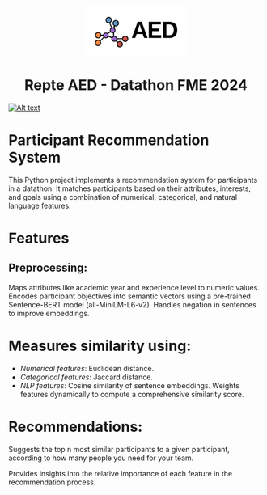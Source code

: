 <div align="center">
    <img src="public/aed_logo.png" width="200" alt="AED logo" />
    <h1>Repte AED - Datathon FME 2024</h1>
</div>

[![Alt text](https://img.youtube.com/vi/OkLWp4VfjXU/0.jpg)](https://www.youtube.com/watch?v=OkLWp4VfjXU)

# Participant Recommendation System

This Python project implements a recommendation system for participants in a datathon. It matches participants based on their attributes, interests, and goals using a combination of numerical, categorical, and natural language features.

# Features
## Preprocessing:

Maps attributes like academic year and experience level to numeric values.
Encodes participant objectives into semantic vectors using a pre-trained Sentence-BERT model (all-MiniLM-L6-v2).
Handles negation in sentences to improve embeddings.

# Measures similarity using:
 - *Numerical features*: Euclidean distance.
 - *Categorical features*: Jaccard distance.
 - *NLP features*: Cosine similarity of sentence embeddings.
Weights features dynamically to compute a comprehensive similarity score.

# Recommendations:

Suggests the top n most similar participants to a given participant, according to how many people you need for your team.

Provides insights into the relative importance of each feature in the recommendation process.
